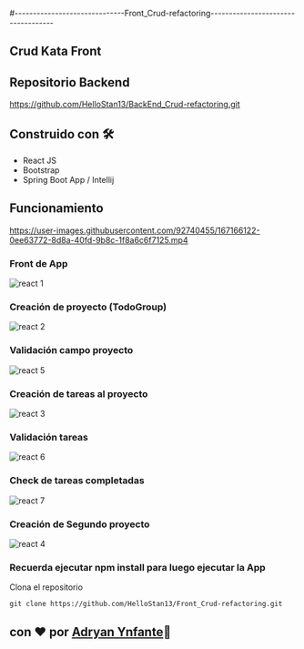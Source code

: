 #------------------------------Front_Crud-refactoring-----------------------------------
## Crud Kata Front

## Repositorio Backend
https://github.com/HelloStan13/BackEnd_Crud-refactoring.git

## Construido con 🛠️
- React JS
- Bootstrap
- Spring Boot App / Intellij

## Funcionamiento
https://user-images.githubusercontent.com/92740455/167166122-0ee63772-8d8a-40fd-9b8c-1f8a6c6f7125.mp4

### Front de App
![react 1](https://user-images.githubusercontent.com/92740455/167166268-d68a744c-adf4-42d4-936d-d4aa36c2aa78.jpg)

### Creación de proyecto (TodoGroup)
![react 2](https://user-images.githubusercontent.com/92740455/167170200-d2f3fba1-04e2-45b3-8016-e4606ca96ac7.jpg)

### Validación campo proyecto
![react 5](https://user-images.githubusercontent.com/92740455/167170362-08a5aee4-dfbe-4bd4-ab64-a600160e3ffb.jpg)

###  Creación de tareas al proyecto
![react 3](https://user-images.githubusercontent.com/92740455/167170247-bd503545-4173-4b2a-bb86-517314e2cd46.jpg)

### Validación tareas
![react 6](https://user-images.githubusercontent.com/92740455/167170425-9f2209d5-0ab4-442a-adcb-1ed1e5d819a7.jpg)

### Check de tareas completadas
![react 7](https://user-images.githubusercontent.com/92740455/167170484-04ad28eb-b0f7-4067-be6d-91bb14c5fce0.jpg)

### Creación de Segundo proyecto
![react 4](https://user-images.githubusercontent.com/92740455/167170297-9b678c58-643c-4c1b-ba22-495a833e38a6.jpg)

### Recuerda ejecutar npm install para luego ejecutar la App
Clona el repositorio
```plain
git clone https://github.com/HelloStan13/Front_Crud-refactoring.git
```

## con ❤️ por  [Adryan Ynfante](https://github.com/HelloStan13)🍿
